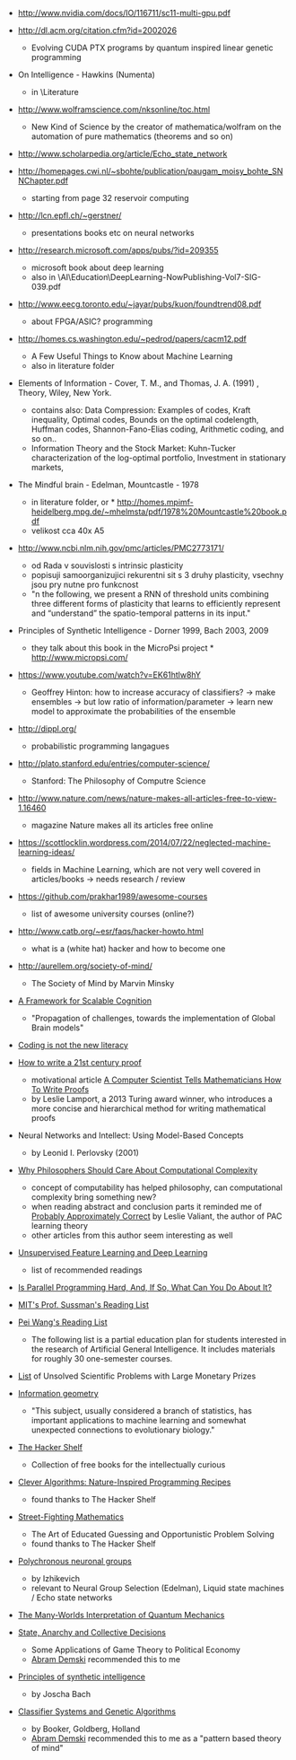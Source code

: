 * http://www.nvidia.com/docs/IO/116711/sc11-multi-gpu.pdf

* http://dl.acm.org/citation.cfm?id=2002026
	- Evolving CUDA PTX programs by quantum inspired linear genetic programming

* On Intelligence - Hawkins (Numenta)
  - in \Literature

* http://www.wolframscience.com/nksonline/toc.html
	- New Kind of Science by the creator of mathematica/wolfram on the automation of pure mathematics (theorems and so on)

* http://www.scholarpedia.org/article/Echo_state_network

* http://homepages.cwi.nl/~sbohte/publication/paugam_moisy_bohte_SNNChapter.pdf
	- starting from page 32 reservoir computing

* http://lcn.epfl.ch/~gerstner/
	- presentations books etc on neural networks

* http://research.microsoft.com/apps/pubs/?id=209355
	- microsoft book about deep learning
	- also in \AI\Education\DeepLearning-NowPublishing-Vol7-SIG-039.pdf

* http://www.eecg.toronto.edu/~jayar/pubs/kuon/foundtrend08.pdf
	- about FPGA/ASIC? programming

* http://homes.cs.washington.edu/~pedrod/papers/cacm12.pdf
	- A Few Useful Things to Know about Machine Learning
	- also in literature folder

* Elements of Information - Cover, T. M., and Thomas, J. A. (1991) , Theory, Wiley, New York.
	- contains also: Data Compression: Examples of codes, Kraft inequality, Optimal codes, Bounds on the optimal codelength, Huffman codes, Shannon-Fano-Elias coding, Arithmetic coding, and so on..
	- Information Theory and the Stock Market: Kuhn-Tucker characterization of the log-optimal portfolio, Investment in stationary markets, 

* The Mindful brain - Edelman, Mountcastle - 1978 
	- in literature folder, or * http://homes.mpimf-heidelberg.mpg.de/~mhelmsta/pdf/1978%20Mountcastle%20book.pdf
	- velikost cca 40x A5

* http://www.ncbi.nlm.nih.gov/pmc/articles/PMC2773171/
	- od Rada v souvislosti s intrinsic plasticity
	- popisuji samoorganizujici rekurentni sit s 3 druhy plasticity, vsechny jsou pry nutne pro funkcnost
	- "n the following, we present a RNN of threshold units combining three different forms of plasticity that learns to efficiently represent and “understand”
		the spatio-temporal patterns in its input."

* Principles of Synthetic Intelligence - Dorner 1999, Bach 2003, 2009
	- they talk about this book in the MicroPsi project * http://www.micropsi.com/

* https://www.youtube.com/watch?v=EK61htlw8hY
	- Geoffrey Hinton: how to increase accuracy of classifiers? -> make ensembles -> but low ratio of information/parameter -> learn new model to approximate the probabilities of the ensemble

* http://dippl.org/
	- probabilistic programming langagues

* http://plato.stanford.edu/entries/computer-science/
	- Stanford: The Philosophy of Computre Science

* http://www.nature.com/news/nature-makes-all-articles-free-to-view-1.16460
	- magazine Nature makes all its articles free online

* https://scottlocklin.wordpress.com/2014/07/22/neglected-machine-learning-ideas/
	- fields in Machine Learning, which are not very well covered in articles/books
	-> needs research / review

* https://github.com/prakhar1989/awesome-courses
	- list of awesome university courses (online?)

* http://www.catb.org/~esr/faqs/hacker-howto.html
	- what is a (white hat) hacker and how to become one

* http://aurellem.org/society-of-mind/
	- The Society of Mind by Marvin Minsky

* [A Framework for Scalable Cognition](https://fe5f942c-a-62cb3a1a-s-sites.googlegroups.com/site/gbialternative1/A%20framework%20for%20scalable%20cognition.pdf?attachauth=ANoY7crrvgsbnIbFTrNYJlMtlNhePuIF_OLHhsyPwMgih_h2RYPsAQ9F4ZhtyvgI6Nn6abHukvTAibuDOlPMflTdmba-rO-rlxrIu2g1oBX_BAbBwYQR7dVXHhWccoDEk6pDXwiGvs117w2nGxmFOccGZN3zTvM40Ab28RSLcl9DbyzUp2rVckMpF-txv23pe_ZJJVmC1oEPoXKKWcuS3zpzV4WuSF-7EeKdGrUPkjqg0KYqRSF718UNl6S-C0dvimNu-EV9R4vK&attredirects=3)
	- "Propagation of challenges, towards the implementation of Global Brain models"

* [Coding is not the new literacy](http://www.chris-granger.com/2015/01/26/coding-is-not-the-new-literacy/)

* [How to write a 21st century proof](http://research.microsoft.com/en-us/um/people/lamport/pubs/proof.pdf)
	- motivational article [A Computer Scientist Tells Mathematicians How To Write Proofs](http://blogs.scientificamerican.com/roots-of-unity/2014/09/24/how-to-write-proofs/)
	- by Leslie Lamport, a 2013 Turing award winner, who introduces a more concise and hierarchical method for writing mathematical proofs

* Neural Networks and Intellect: Using Model-Based Concepts
	- by Leonid I. Perlovsky (2001)

* [Why Philosophers Should Care About Computational Complexity](http://www.scottaaronson.com/papers/philos.pdf)
	- concept of computability has helped philosophy, can computational complexity bring something new?
	- when reading abstract and conclusion parts it reminded me of [Probably Approximately Correct](http://www.amazon.com/Probably-Approximately-Correct-Algorithms-Prospering/dp/0465060722/ref=la_B001H6NF08_1_1?s=books&ie=UTF8&qid=1424253242&sr=1-1) by Leslie Valiant, the author of PAC learning theory
	- other articles from this author seem interesting as well

* [Unsupervised Feature Learning and Deep Learning](http://deeplearning.stanford.edu/wiki/index.php/UFLDL_Recommended_Readings)
	- list of recommended readings

* [Is Parallel Programming Hard, And, If So, What Can You Do
About It?](https://www.kernel.org/pub/linux/kernel/people/paulmck/perfbook/perfbook.2015.01.31a.pdf)

* [MIT's Prof. Sussman's Reading List](http://aurellem.org/thoughts/html/sussman-reading-list.html)

* [Pei Wang's Reading List](https://sites.google.com/site/narswang/home/agi-introduction/agi-education)
	- The following list is a partial education plan for students interested in the research of Artificial General Intelligence. It includes materials for roughly 30 one-semester courses.

* [List](http://scienceprizes.org/) of Unsolved Scientific Problems with Large Monetary Prizes

* [Information geometry](http://math.ucr.edu/home/baez/information/)
	- "This subject, usually considered a branch of statistics, has important applications to machine learning and somewhat unexpected connections to evolutionary biology."

* [The Hacker Shelf](http://hackershelf.com/browse/?popular=1)
	- Collection of free books for the intellectually curious

* [Clever Algorithms: Nature-Inspired Programming Recipes](http://www.cleveralgorithms.com/)
	- found thanks to The Hacker Shelf

* [Street-Fighting Mathematics](https://mitpress.mit.edu/books/street-fighting-mathematics)
	- The Art of Educated Guessing and Opportunistic Problem Solving
	- found thanks to The Hacker Shelf

* [Polychronous neuronal groups](http://webber.physik.uni-freiburg.de/~jeti/studenten_seminar/stud_sem_SS_09/Polychronization.pdf)
	- by Izhikevich
	- relevant to Neural Group Selection (Edelman), Liquid state machines / Echo state networks

* [The Many-Worlds Interpretation of Quantum Mechanics](http://www-tc.pbs.org/wgbh/nova/manyworlds/pdf/dissertation.pdf)

* [State, Anarchy and Collective Decisions](http://www.amazon.com/State-Anarchy-Collective-Decisions-Applications/dp/0333779320)
	- Some Applications of Game Theory to Political Economy
	- [Abram Demski](http://lo-tho.blogspot.cz/) recommended this to me

* [Principles of synthetic intelligence](http://www.cognitive-ai.com/publications/assets/Draft-MicroPsi-JBach-07-03-30.pdf)
	- by Joscha Bach

* [Classifier Systems and Genetic Algorithms](http://www.cs.us.es/cursos/ia2/trabajos/BucketBrigade.pdf)
	- by Booker, Goldberg, Holland
	- [Abram Demski](http://lo-tho.blogspot.cz/) recommended this to me as a "pattern based theory of mind"
